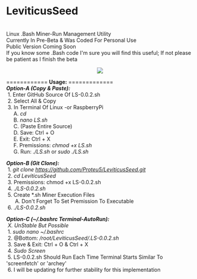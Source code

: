 <b>LeviticusSeed</b>
====================
<br>
Linux .Bash Miner-Run Management Utility
<br>
Currently In Pre-Beta & Was Coded For Personal Use
<br>
Public Version Coming Soon
<br>
If you know some .Bash code I'm sure you will find this useful; If not please be patient as I finish the beta
<br>
  <p align="center">
    <img src="http://i.imgur.com/KaFxyJf.png">
  </p>
============
<b>Usage:</b>
=============
<br>
  <b><i>Option-A (Copy & Paste):</i></b><br>
    &nbsp;1. Enter GitHub Source Of LS-0.0.2.sh<br>
    &nbsp;2. Select All & Copy<br>
    &nbsp;3. In Terminal Of Linux -or RaspberryPi<br>
      &nbsp; &nbsp; &nbsp;A. <i>cd</i><br>
      &nbsp; &nbsp; &nbsp;B. <i>nano LS.sh</i><br>
      &nbsp; &nbsp; &nbsp;C. (Paste Entire Source)<br>
      &nbsp; &nbsp; &nbsp;D. Save: Ctrl + O<br>
      &nbsp; &nbsp; &nbsp;E. Exit: Ctrl + X<br>
      &nbsp; &nbsp; &nbsp;F. Premissions: <i>chmod +x LS.sh</i><br>
      &nbsp; &nbsp; &nbsp;G. Run: <i>./LS.sh</i> or <i>sudo ./LS.sh</i><br>
  
 <b><i>Option-B (Git Clone):</i></b><br>
     &nbsp;1. <i>git clone https://github.com/Proteu5/LeviticusSeed.git</i><br>
     &nbsp;2. <i>cd LeviticusSeed</i><br>
     &nbsp;3. Premissions: </i>chmod +x LS-0.0.2.sh</i><br>
     &nbsp;4. <i>./LS-0.0.2.sh</i><br>
     &nbsp;5. Create *.sh Miner Execution Files<br>
     &nbsp; &nbsp; &nbsp; A. Don't Forget To Set Premission To Executable<br>
     &nbsp;6. <i>./LS-0.0.2.sh</i><br>
  
  <b><i>Option-C (~/.bashrc Terminal-AutoRun):</i></b><br>
    <i>&nbsp;X. UnStable But Possible</i><br>
     &nbsp;1. <i>sudo nano ~/.bashrc</i><br>
     &nbsp;2. @Bottom: <i>/root/LeviticusSeed/.LS-0.0.2.sh</i><br>
     &nbsp;3. Save & Exit: Ctrl + O & Ctrl + X<br>
     &nbsp;4. <i>Sudo Screen</i><br>
     &nbsp;5. LS-0.0.2.sh Should Run Each Time Terminal Starts Similar To 'screenfetch' or 'archey'<br>
     &nbsp;6. I will be updating for further stability for this implementation<br>
    
    
    
